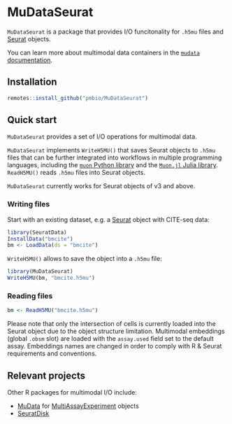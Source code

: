 # MuDataSeurat

`MuDataSeurat` is a package that provides I/O funcitonality for `.h5mu` files and [Seurat](https://satijalab.org/seurat/) objects.

You can learn more about multimodal data containers in the [`mudata` documentation](https://mudata.readthedocs.io/en/latest/io/mudata.html).

## Installation

```R
remotes::install_github("pmbio/MuDataSeurat")
```

## Quick start

`MuDataSeurat` provides a set of I/O operations for multimodal data.

`MuDataSeurat` implements `WriteH5MU()` that saves Seurat objects to `.h5mu` files that can be further integrated into workflows in multiple programming languages, including the [`muon` Python library](https://github.com/pmbio/muon) and the [`Muon.jl` Julia library](https://github.com/pmbio/Muon.jl). `ReadH5MU()` reads `.h5mu` files into Seurat objects. 

`MuDataSeurat` currently works for Seurat objects of v3 and above.

### Writing files

Start with an existing dataset, e.g. a [Seurat](https://github.com/satijalab/seurat) object with CITE-seq data:

```R
library(SeuratData)
InstallData("bmcite")
bm <- LoadData(ds = "bmcite")
```

`WriteH5MU()` allows to save the object into a `.h5mu` file:

```R
library(MuDataSeurat)
WriteH5MU(bm, "bmcite.h5mu")
```

### Reading files

```R
bm <- ReadH5MU("bmcite.h5mu")
```

Please note that only the intersection of cells is currently loaded into the Seurat object due to the object structure limitation. Multimodal embeddings (global `.obsm` slot) are loaded with the `assay.used` field set to the default assay. Embeddings names are changed in order to comply with R & Seurat requirements and conventions.

## Relevant projects

Other R packages for multimodal I/O include:

- [MuData](https://github.com/PMBio/MuDataMAE) for [MultiAssayExperiment](https://bioconductor.org/packages/release/bioc/html/MultiAssayExperiment.html) objects
- [SeuratDisk](https://github.com/mojaveazure/seurat-disk)

